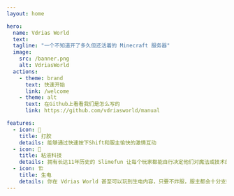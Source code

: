 ```yaml
---
layout: home

hero:
  name: Vdrias World
  text: 
  tagline: "一个不知道开了多久但还活着的 Minecraft 服务器"
  image:
    src: /banner.png
    alt: VdriasWorld
  actions:
    - theme: brand
      text: 快速开始
      link: /welcome
    - theme: alt
      text: 在Github上看看我们是怎么写的
      link: https://github.com/vdriasworld/manual

features:
  - icon: 🤺
    title: 打胶
    details: 能够通过快速按下Shift和服主愉快的激情互动
  - icon: 🦄
    title: 粘液科技
    details: 拥有长达11年历史的 Slimefun 让每个玩家都能自行决定他们对魔法或技术的游玩方式。从魔法棒到核反应堆，应有尽有。拥有魔法祭坛、电网甚至物品运输系统。
  - icon: 🏗
    title: 生电
    details: 你在 Vdrias World 甚至可以玩到生电内容，只要不炸服，服主都会十分支持并将他的<a href="/donate">电费</a>贡献出来
---
```


